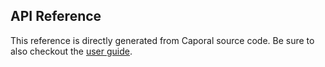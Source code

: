 ## API Reference

This reference is directly generated from Caporal source code.
Be sure to also checkout the [user guide](../guide).
